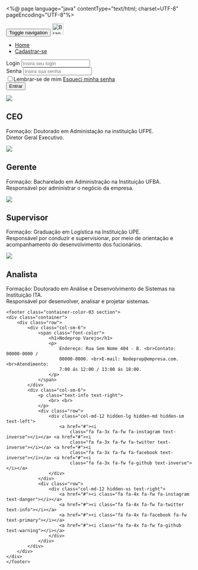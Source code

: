 <%@ page language="java" contentType="text/html; charset=UTF-8"
    pageEncoding="UTF-8"%>
<!DOCTYPE html PUBLIC "-//W3C//DTD HTML 4.01 Transitional//EN" "http://www.w3.org/TR/html4/loose.dtd">
<html>
<head>
<meta http-equiv="Content-Type" content="text/html; charset=UTF-8">
<link rel="icon" href="img/favicon.ico">
<meta charset="utf-8">
<title>Nodeprop - Varejo</title>
<meta name="viewport" content="width=device-width, initial-scale=1">
<script type="text/javascript"
	src="http://cdnjs.cloudflare.com/ajax/libs/jquery/2.0.3/jquery.min.js"></script>
<script type="text/javascript"
	src="http://netdna.bootstrapcdn.com/bootstrap/3.3.4/js/bootstrap.min.js"></script>
<link
	href="http://cdnjs.cloudflare.com/ajax/libs/font-awesome/4.3.0/css/font-awesome.min.css"
	rel="stylesheet" type="text/css">
<link rel="stylesheet" type="text/css" href="css/cod.css">
<link
	href="http://pingendo.github.io/pingendo-bootstrap/themes/default/bootstrap.css"
	rel="stylesheet" type="text/css">
<link rel="stylesheet" type="text/css" href="css/estilo.css">
<link href="https://fonts.googleapis.com/css?family=Raleway:300"
	rel="stylesheet" type="text/css">

</head>
<body data-spy="scroll">
	<div class="navbar navbar-default navbar-static-top">
		<div class="container">
			<div class="navbar-header">
				<button type="button" class="navbar-toggle" data-toggle="collapse"
					data-target="#navbar-ex-collapse">
					<span class="sr-only">Toggle navigation</span> <span
						class="icon-bar"></span> <span class="icon-bar"></span> <span
						class="icon-bar"></span>
				</button>
				<a class="navbar-brand"><img class="img-logo" height="30"
					alt="Brand" src="img/logo.png"></a>
			</div>
			<div class="collapse navbar-collapse" id="navbar-ex-collapse">
				<ul class="nav navbar-nav navbar-right">
					<li class="active"><a href="index.jsp">Home</a></li>
					<li><a href="cadastro.jsp">Cadastrar-se</a></li>
				</ul>
			</div>
		</div>
	</div>
	<div class="section">
		<div class="background-image background-image-fixed container-tam"
			style="background-image: url('img/logo2.jpg')"></div>
		<div class="container">
			<div class="row">
				<div class="col-md-6"></div>
				<div class="col-md-6 text-justify">
					<form role="form" action="efetuarlogin" method="post">
						<div class="form-group">
							<label class="control-label font-color" for="exampleInputText1">Login</label>
							<input class="form-control input-lg" id="exampleInputText1"
								placeholder="Insira seu login" type="login" name="login">
						</div>
						<div class="form-group">
							<label class="control-label font-color"
								for="exampleInputPassword1">Senha</label> <input
								class="form-control input-lg" id="exampleInputPassword1"
								placeholder="Insira sua senha" name="senha" type="password">
							<div class="col-sm-offset-2 col-sm-10">
								<div class="checkbox">
									<label class="font-color"> <input class="checkbox"
										type="checkbox">Lembrar-se de mim
									</label> <a class="request-password" href="requestpassword.jsp">Esqueci
										minha senha</a>
								</div>
							</div>
						</div>
						<button type="submit" class="btn btn-lg btn-color">
							<span class="font-color">Entrar</span>
						</button>
					</form>
				</div>
			</div>
		</div>
	</div>
	<div class="section container-color">
		<div class="container">
			<div class="row">
				<div class="col-md-3">
					<img src="img/Lucas.jpg" class="img-circle img-responsive">
					<h2 class="text-center text-primary">CEO</h2>
					<p class="text-center text-primary">
						Formação: Doutorado em Administação na instituição UFPE.<br>Diretor
						Geral Executivo.
					</p>
				</div>
				<div class="col-md-3">
					<img src="img/mika.jpg" class="img-circle img-responsive">
					<h2 class="text-center text-primary">Gerente</h2>
					<p class="text-center text-primary">
						Formação: Bacharelado em Administração na Instituição UFBA.<br>Responsável
						por administrar o negócio da empresa.
					</p>
				</div>
				<div class="col-md-3">
					<img src="img/victor.jpg" class="img-circle img-responsive">
					<h2 class="text-center text-primary">Supervisor</h2>
					<p class="text-center text-primary">
						Formação: Graduação em Logística na Instituição UPE.<br>Responsável
						por conduzir e supervisionar, por meio de orientação e
						acompanhamento do desenvolvimento dos fucionários.
					</p>
				</div>
				<div class="col-md-3">
					<img src="img/alisu.jpg" class="img-circle img-responsive">
					<h2 class="text-center text-primary">
						Analista&nbsp;<br>
					</h2>
					<p class="text-center text-primary">
						Formação: Doutorado em Análise e Desenvolvimento de Sistemas na
						Instituição ITA.<br>Responsável por desenvolver, analisar e
						projetar sistemas.
					</p>
				</div>
			</div>
		</div>
	</div>

	<footer class="container-color-03 section">
	<div class="container">
		<div class="row">
			<div class="col-sm-6">
				<span class="font-color">
					<h1>Nodeprop Varejo</h1>
					<p>
						Endereço: Rua Sem Nome 404 - B. <br>Contato: 00000-0000 /
						00000-0000. <br>E-mail: Nodeprop@empresa.com. <br>Atendimento:
						7:00 ás 12:00 / 13:00 ás 18:00.
					</p>
				</span>
			</div>
			<div class="col-sm-6">
				<p class="text-info text-right">
					<br> <br>
				</p>
				<div class="row">
					<div class="col-md-12 hidden-lg hidden-md hidden-sm text-left">
						<a href="#"><i
							class="fa fa-3x fa-fw fa-instagram text-inverse"></i></a> <a href="#"><i
							class="fa fa-3x fa-fw fa-twitter text-inverse"></i></a> <a href="#"><i
							class="fa fa-3x fa-fw fa-facebook text-inverse"></i></a> <a href="#"><i
							class="fa fa-3x fa-fw fa-github text-inverse"></i></a>
					</div>
				</div>
				<div class="row">
					<div class="col-md-12 hidden-xs text-right">
						<a href="#"><i class="fa fa-4x fa-fw fa-instagram text-danger"></i></a>
						<a href="#"><i class="fa fa-4x fa-fw fa-twitter text-info"></i></a>
						<a href="#"><i class="fa fa-4x fa-facebook fa-fw text-primary"></i></a>
						<a href="#"><i class="fa fa-4x fa-fw fa-github text-warning"></i></a>
					</div>
				</div>
			</div>
		</div>
	</div>
	</footer>


</body>
</html>
